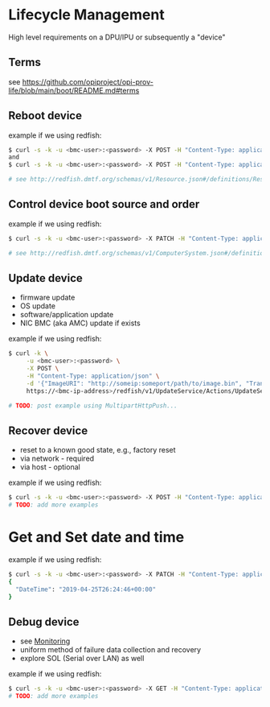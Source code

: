 # Lifecycle Management

High level requirements on a DPU/IPU or subsequently a "device"

## Terms

see <https://github.com/opiproject/opi-prov-life/blob/main/boot/README.md#terms>

## Reboot device

example if we using redfish:

```bash
$ curl -s -k -u <bmc-user>:<password> -X POST -H "Content-Type: application/json" -d '{"ResetType": "ForceRestart"}' https://<bmc-ip-address>/redfish/v1/Managers/<ID>/Actions/Manager.Reset
and
$ curl -s -k -u <bmc-user>:<password> -X POST -H "Content-Type: application/json" -d '{"ResetType": "PowerCycle"}' https://<bmc-ip-address>/redfish/v1/Systems/<ID>/Actions/ComputerSystem.Reset

# see http://redfish.dmtf.org/schemas/v1/Resource.json#/definitions/ResetType
```

## Control device boot source and order

example if we using redfish:

```bash
$ curl -s -k -u <bmc-user>:<password> -X PATCH -H "Content-Type: application/json" -d '{"Boot": {"BootSourceOverrideTarget":"Pxe"} }' https://<bmc-ip-address>/redfish/v1/Systems/<ID>

# see http://redfish.dmtf.org/schemas/v1/ComputerSystem.json#/definitions/BootSource
```

## Update device

* firmware update
* OS update
* software/application update
* NIC BMC (aka AMC) update if exists

example if we using redfish:

```bash
$ curl -k \
     -u <bmc-user>:<password> \
     -X POST \
     -H "Content-Type: application/json" \
     -d '{"ImageURI": "http://someip:someport/path/to/image.bin", "TransferProtocol":"HTTP", "Targets": ["/redfish/v1/UpdateService/FirmwareInventory/BMC<#>"]}' \
     https://<bmc-ip-address>/redfish/v1/UpdateService/Actions/UpdateService.SimpleUpdate

# TODO: post example using MultipartHttpPush...
```

## Recover device

* reset to a known good state, e.g., factory reset
* via network - required
* via host - optional

example if we using redfish:

```bash
$ curl -s -k -u <bmc-user>:<password> -X POST -H "Content-Type: application/json" -d '{"ResetType": "ResetAll"}' https://<bmc-ip-address>/redfish/v1/Managers/<ID>/Actions/Manager.ResetToDefaults
# TODO: add more examples
```

# Get and Set date and time

example if we using redfish:

```bash
$ curl -s -k -u <bmc-user>:<password> -X PATCH -H "Content-Type: application/json" -d '{"DateTime": "2019-04-25T26:24:46+00:00"}' https://<bmc-ip-address>/redfish/v1/Managers/<ID>
{
  "DateTime": "2019-04-25T26:24:46+00:00"
}
```

## Debug device

* see [Monitoring](https://github.com/opiproject/otel)
* uniform method of failure data collection and recovery
* explore SOL (Serial over LAN) as well

example if we using redfish:

```bash
$ curl -s -k -u <bmc-user>:<password> -X GET -H "Content-Type: application/json" https://<bmc-ip-address>/redfish/v1/Managers/<ID>/LogServices/{LogServiceId}/Entries
# TODO: add more examples
```
